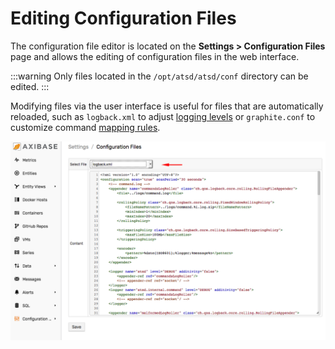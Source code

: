 # Editing Configuration Files

The configuration file editor is located on the **Settings > Configuration Files** page and allows the editing of configuration
files in the web interface.

<!-- markdownlint-enable MD032 -->
:::warning
Only files located in the
`/opt/atsd/atsd/conf` directory can be edited.
:::
<!-- markdownlint-disable MD032 -->

Modifying files via the user interface is useful for files that are automatically reloaded, such as `logback.xml` to adjust [logging levels](./logging.md#applying-changes) or `graphite.conf` to customize command [mapping rules](../integration/graphite/graphite-format.md).

![](./images/config-editor.png "configuration_files_editor")
